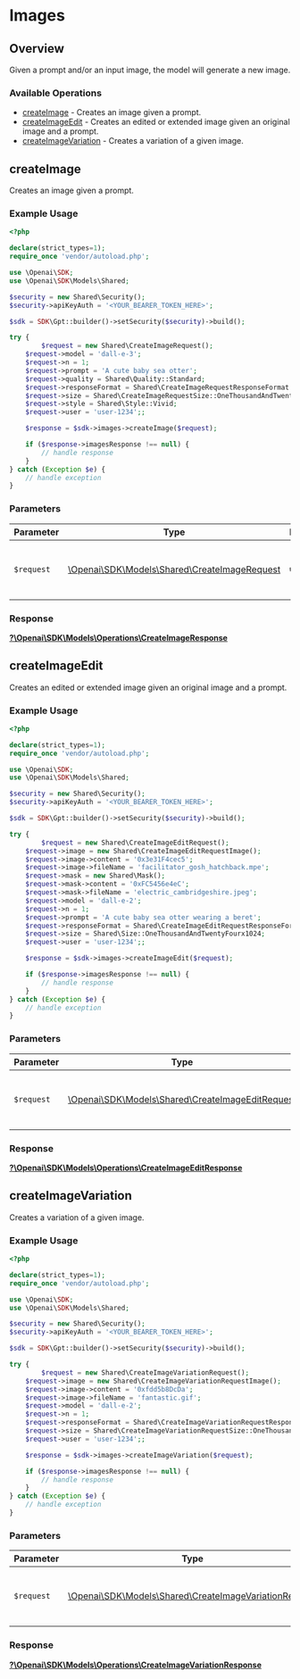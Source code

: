 # Images


## Overview

Given a prompt and/or an input image, the model will generate a new image.

### Available Operations

* [createImage](#createimage) - Creates an image given a prompt.
* [createImageEdit](#createimageedit) - Creates an edited or extended image given an original image and a prompt.
* [createImageVariation](#createimagevariation) - Creates a variation of a given image.

## createImage

Creates an image given a prompt.

### Example Usage

```php
<?php

declare(strict_types=1);
require_once 'vendor/autoload.php';

use \Openai\SDK;
use \Openai\SDK\Models\Shared;

$security = new Shared\Security();
$security->apiKeyAuth = '<YOUR_BEARER_TOKEN_HERE>';

$sdk = SDK\Gpt::builder()->setSecurity($security)->build();

try {
        $request = new Shared\CreateImageRequest();
    $request->model = 'dall-e-3';
    $request->n = 1;
    $request->prompt = 'A cute baby sea otter';
    $request->quality = Shared\Quality::Standard;
    $request->responseFormat = Shared\CreateImageRequestResponseFormat::Url;
    $request->size = Shared\CreateImageRequestSize::OneThousandAndTwentyFourx1024;
    $request->style = Shared\Style::Vivid;
    $request->user = 'user-1234';;

    $response = $sdk->images->createImage($request);

    if ($response->imagesResponse !== null) {
        // handle response
    }
} catch (Exception $e) {
    // handle exception
}
```

### Parameters

| Parameter                                                                                 | Type                                                                                      | Required                                                                                  | Description                                                                               |
| ----------------------------------------------------------------------------------------- | ----------------------------------------------------------------------------------------- | ----------------------------------------------------------------------------------------- | ----------------------------------------------------------------------------------------- |
| `$request`                                                                                | [\Openai\SDK\Models\Shared\CreateImageRequest](../../Models/Shared/CreateImageRequest.md) | :heavy_check_mark:                                                                        | The request object to use for the request.                                                |


### Response

**[?\Openai\SDK\Models\Operations\CreateImageResponse](../../Models/Operations/CreateImageResponse.md)**


## createImageEdit

Creates an edited or extended image given an original image and a prompt.

### Example Usage

```php
<?php

declare(strict_types=1);
require_once 'vendor/autoload.php';

use \Openai\SDK;
use \Openai\SDK\Models\Shared;

$security = new Shared\Security();
$security->apiKeyAuth = '<YOUR_BEARER_TOKEN_HERE>';

$sdk = SDK\Gpt::builder()->setSecurity($security)->build();

try {
        $request = new Shared\CreateImageEditRequest();
    $request->image = new Shared\CreateImageEditRequestImage();
    $request->image->content = '0x3e31F4cec5';
    $request->image->fileName = 'facilitator_gosh_hatchback.mpe';
    $request->mask = new Shared\Mask();
    $request->mask->content = '0xFC5456e4eC';
    $request->mask->fileName = 'electric_cambridgeshire.jpeg';
    $request->model = 'dall-e-2';
    $request->n = 1;
    $request->prompt = 'A cute baby sea otter wearing a beret';
    $request->responseFormat = Shared\CreateImageEditRequestResponseFormat::Url;
    $request->size = Shared\Size::OneThousandAndTwentyFourx1024;
    $request->user = 'user-1234';;

    $response = $sdk->images->createImageEdit($request);

    if ($response->imagesResponse !== null) {
        // handle response
    }
} catch (Exception $e) {
    // handle exception
}
```

### Parameters

| Parameter                                                                                         | Type                                                                                              | Required                                                                                          | Description                                                                                       |
| ------------------------------------------------------------------------------------------------- | ------------------------------------------------------------------------------------------------- | ------------------------------------------------------------------------------------------------- | ------------------------------------------------------------------------------------------------- |
| `$request`                                                                                        | [\Openai\SDK\Models\Shared\CreateImageEditRequest](../../Models/Shared/CreateImageEditRequest.md) | :heavy_check_mark:                                                                                | The request object to use for the request.                                                        |


### Response

**[?\Openai\SDK\Models\Operations\CreateImageEditResponse](../../Models/Operations/CreateImageEditResponse.md)**


## createImageVariation

Creates a variation of a given image.

### Example Usage

```php
<?php

declare(strict_types=1);
require_once 'vendor/autoload.php';

use \Openai\SDK;
use \Openai\SDK\Models\Shared;

$security = new Shared\Security();
$security->apiKeyAuth = '<YOUR_BEARER_TOKEN_HERE>';

$sdk = SDK\Gpt::builder()->setSecurity($security)->build();

try {
        $request = new Shared\CreateImageVariationRequest();
    $request->image = new Shared\CreateImageVariationRequestImage();
    $request->image->content = '0xfdd5b8DcDa';
    $request->image->fileName = 'fantastic.gif';
    $request->model = 'dall-e-2';
    $request->n = 1;
    $request->responseFormat = Shared\CreateImageVariationRequestResponseFormat::Url;
    $request->size = Shared\CreateImageVariationRequestSize::OneThousandAndTwentyFourx1024;
    $request->user = 'user-1234';;

    $response = $sdk->images->createImageVariation($request);

    if ($response->imagesResponse !== null) {
        // handle response
    }
} catch (Exception $e) {
    // handle exception
}
```

### Parameters

| Parameter                                                                                                   | Type                                                                                                        | Required                                                                                                    | Description                                                                                                 |
| ----------------------------------------------------------------------------------------------------------- | ----------------------------------------------------------------------------------------------------------- | ----------------------------------------------------------------------------------------------------------- | ----------------------------------------------------------------------------------------------------------- |
| `$request`                                                                                                  | [\Openai\SDK\Models\Shared\CreateImageVariationRequest](../../Models/Shared/CreateImageVariationRequest.md) | :heavy_check_mark:                                                                                          | The request object to use for the request.                                                                  |


### Response

**[?\Openai\SDK\Models\Operations\CreateImageVariationResponse](../../Models/Operations/CreateImageVariationResponse.md)**

